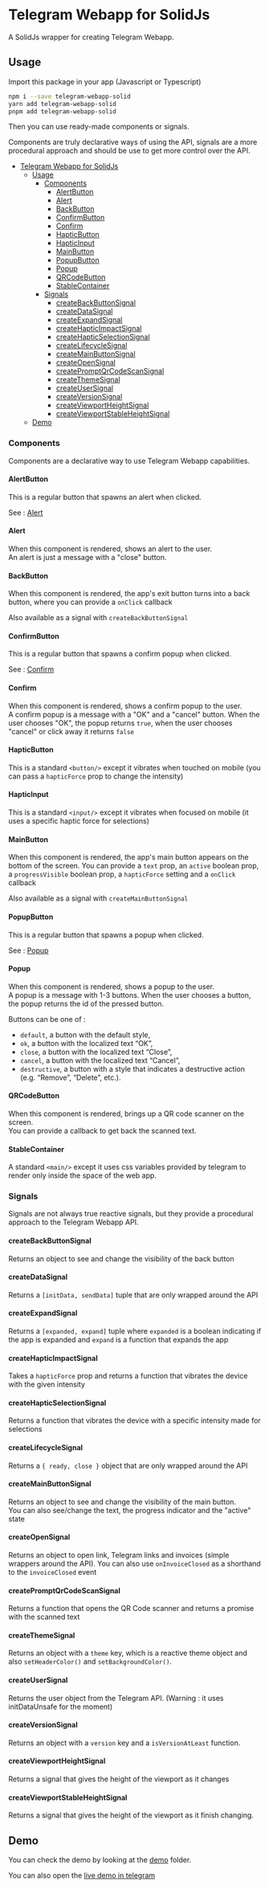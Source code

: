 # Telegram Webapp for SolidJs

A SolidJs wrapper for creating Telegram Webapp.

## Usage

Import this package in your app (Javascript or Typescript)

```bash
npm i --save telegram-webapp-solid
yarn add telegram-webapp-solid
pnpm add telegram-webapp-solid
```

Then you can use ready-made components or signals.

Components are truly declarative ways of using the API, signals are a more procedural approach and should be use to get more control over the API.

- [Telegram Webapp for SolidJs](#telegram-webapp-for-solidjs)
  - [Usage](#usage)
    - [Components](#components)
      - [AlertButton](#alertbutton)
      - [Alert](#alert)
      - [BackButton](#backbutton)
      - [ConfirmButton](#confirmbutton)
      - [Confirm](#confirm)
      - [HapticButton](#hapticbutton)
      - [HapticInput](#hapticinput)
      - [MainButton](#mainbutton)
      - [PopupButton](#popupbutton)
      - [Popup](#popup)
      - [QRCodeButton](#qrcodebutton)
      - [StableContainer](#stablecontainer)
    - [Signals](#signals)
      - [createBackButtonSignal](#createbackbuttonsignal)
      - [createDataSignal](#createdatasignal)
      - [createExpandSignal](#createexpandsignal)
      - [createHapticImpactSignal](#createhapticimpactsignal)
      - [createHapticSelectionSignal](#createhapticselectionsignal)
      - [createLifecycleSignal](#createlifecyclesignal)
      - [createMainButtonSignal](#createmainbuttonsignal)
      - [createOpenSignal](#createopensignal)
      - [createPromptQrCodeScanSignal](#createpromptqrcodescansignal)
      - [createThemeSignal](#createthemesignal)
      - [createUserSignal](#createusersignal)
      - [createVersionSignal](#createversionsignal)
      - [createViewportHeightSignal](#createviewportheightsignal)
      - [createViewportStableHeightSignal](#createviewportstableheightsignal)
  - [Demo](#demo)

### Components

Components are a declarative way to use Telegram Webapp capabilities.

#### AlertButton

This is a regular button that spawns an alert when clicked.

See : [Alert](#alert)

#### Alert

When this component is rendered, shows an alert to the user.  
An alert is just a message with a "close" button.

#### BackButton

When this component is rendered, the app's exit button turns into a back button, where you can provide a `onClick` callback

Also available as a signal with `createBackButtonSignal`

#### ConfirmButton

This is a regular button that spawns a confirm popup when clicked.

See : [Confirm](#confirm)

#### Confirm

When this component is rendered, shows a confirm popup to the user.  
A confirm popup is a message with a "OK" and a "cancel" button. When the user chooses "OK", the popup returns `true`, when the user chooses "cancel" or click away it returns `false`

#### HapticButton

This is a standard `<button/>` except it vibrates when touched on mobile (you can pass a `hapticForce` prop to change the
intensity)

#### HapticInput

This is a standard `<input/>` except it vibrates when focused on mobile (it uses a specific haptic force for selections)

#### MainButton

When this component is rendered, the app's main button appears on the bottom of the screen. You can provide a `text` prop, an `active` boolean prop, a `progressVisible` boolean prop, a `hapticForce` setting and a `onClick` callback

Also available as a signal with `createMainButtonSignal`

#### PopupButton

This is a regular button that spawns a popup when clicked.

See : [Popup](#popup)

#### Popup

When this component is rendered, shows a popup to the user.  
A popup is a message with 1-3 buttons. When the user chooses a button, the popup returns the id of the pressed button.

Buttons can be one of :

- `default`, a button with the default style,
- `ok`, a button with the localized text “OK”,
- `close`, a button with the localized text “Close”,
- `cancel`, a button with the localized text “Cancel”,
- `destructive`, a button with a style that indicates a destructive action (e.g. “Remove”, “Delete”, etc.).

#### QRCodeButton

When this component is rendered, brings up a QR code scanner on the screen.  
You can provide a callback to get back the scanned text.

#### StableContainer

A standard `<main/>` except it uses css variables provided by telegram to render only inside the space of the web app.

### Signals

Signals are not always true reactive signals, but they provide a procedural approach to the Telegram Webapp API.

#### createBackButtonSignal

Returns an object to see and change the visibility of the back button

#### createDataSignal

Returns a `[initData, sendData]` tuple that are only wrapped around the API

#### createExpandSignal

Returns a `[expanded, expand]` tuple where `expanded` is a boolean indicating if the app is expanded and `expand` is a function
that expands the app

#### createHapticImpactSignal

Takes a `hapticForce` prop and returns a function that vibrates the device with the given intensity

#### createHapticSelectionSignal

Returns a function that vibrates the device with a specific intensity made for selections

#### createLifecycleSignal

Returns a `{ ready, close }` object that are only wrapped around the API

#### createMainButtonSignal

Returns an object to see and change the visibility of the main button.  
You can also see/change the text, the progress indicator and the "active" state

#### createOpenSignal

Returns an object to open link, Telegram links and invoices (simple wrappers around the API).
You can also use `onInvoiceClosed` as a shorthand to the `invoiceClosed` event

#### createPromptQrCodeScanSignal

Returns a function that opens the QR Code scanner and returns a promise with the scanned text

#### createThemeSignal

Returns an object with a `theme` key, which is a reactive theme object and also `setHeaderColor()` and `setBackgroundColor()`.

#### createUserSignal

Returns the user object from the Telegram API. (Warning : it uses initDataUnsafe for the moment)

#### createVersionSignal

Returns an object with a `version` key and a `isVersionAtLeast` function.

#### createViewportHeightSignal

Returns a signal that gives the height of the viewport as it changes

#### createViewportStableHeightSignal

Returns a signal that gives the height of the viewport as it finish changing.

## Demo

You can check the demo by looking at the [demo](./demo) folder.

You can also open the [live demo in telegram](https://t.me/TgWebappSolidDemoBot)
